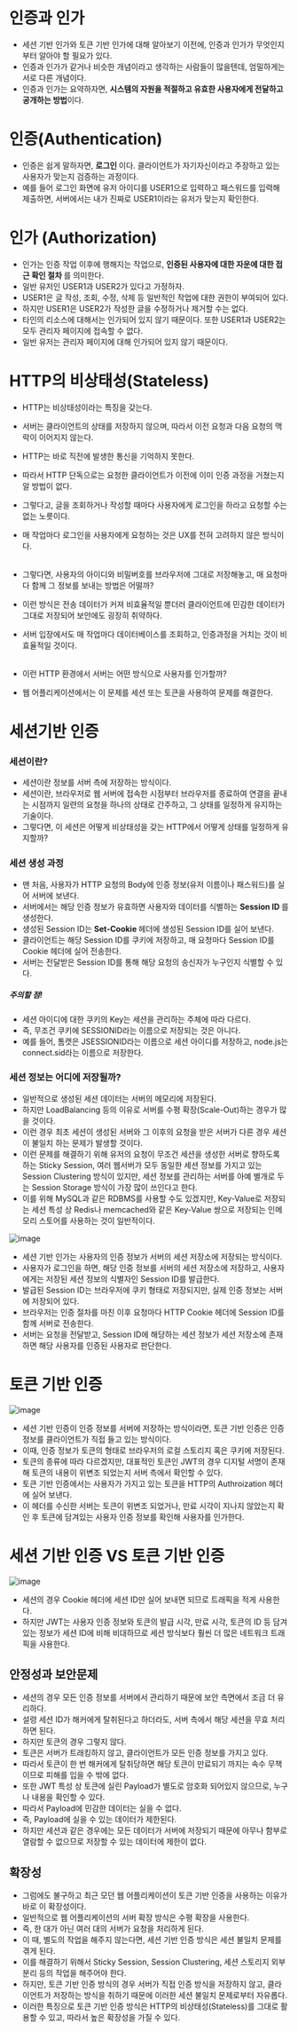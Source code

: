 <h1> 인증과 인가 </h1>

- 세션 기반 인가와 토큰 기반 인가에 대해 알아보기 이전에, 인증과 인가가 무엇인지 부터 알아야 할 필요가 있다.
- 인증과 인가가 같거나 비슷한 개념이라고 생각하는 사람들이 많을텐데, 엄밀하게는 서로 다른 개념이다.
- 인증과 인가는 요약하자면, <b>시스템의 자원을 적절하고 유효한 사용자에게 전달하고 공개하는 방법</b>이다.

<h1> 인증(Authentication) </h1>

- 인증은 쉽게 말하자면, <b> 로그인 </b> 이다. 클라이언트가 자기자신이라고 주장하고 있는 사용자가 맞는지 검증하는 과정이다.
- 예를 들어 로그인 화면에 유저 아이디를 USER1으로 입력하고 패스워드를 입력해 제출하면, 서버에서는 내가 진짜로 USER1이라는 유저가 맞는지 확인한다.

<h1> 인가 (Authorization) </h1>

- 인가는 인증 작업 이후에 행해지는 작업으로, <b> 인증된 사용자에 대한 자운에 대한 접근 확인 절차 </b> 를 의미한다.
- 일반 유저인 USER1과 USER2가 있다고 가정하자.
- USER1은 글 작성, 조회, 수정, 삭제 등 일반적인 작업에 대한 권한이 부여되어 있다.
- 하지만 USER1은 USER2가 작성한 글을 수정하거나 제거할 수는 없다.
- 타인의 리소스에 대해서는 인가되어 있지 않기 때문이다. 또한 USER1과 USER2는 모두 관리자 페이지에 접속할 수 없다.
- 일반 유저는 관리자 페이지에 대해 인가되어 있지 않기 때문이다.

<h1> HTTP의 비상태성(Stateless) </h1>

- HTTP는 비상태성이라는 특징을 갖는다.
- 서버는 클라이언트의 상태를 저장하지 않으며, 따라서 이전 요청과 다음 요청의 맥락이 이어지지 않는다.
- HTTP는 바로 직전에 발생한 통신을 기억하지 못한다.
- 따라서 HTTP 단독으로는 요청한 클라이언트가 이전에 이미 인증 과정을 거쳤는지 알 방법이 없다.
- 그렇다고, 글을 조회하거나 작성할 때마다 사용자에게 로그인을 하라고 요청할 수는 없는 노릇이다.
- 매 작업마다 로그인을 사용자에게 요청하는 것은 UX를 전혀 고려하지 않은 방식이다.<br /><br />

- 그렇다면, 사용자의 아이디와 비밀버호를 브라우저에 그대로 저장해놓고, 매 요청마다 함께 그 정보를 보내는 방법은 어떨까?
- 이런 방식은 전송 데이터가 커져 비효율적일 뿐더러 클라이언트에 민감한 데이터가 그대로 저장되어 보안에도 굉장히 취약하다.
- 서버 입장에서도 매 작업마다 데이터베이스를 조회하고, 인증과정을 거치는 것이 비효율적일 것이다. <br /> <br />

- 이런 HTTP 환경에서 서버는 어떤 방식으로 사용자를 인가할까?
- 웹 어플리케이션에서는 이 문제를 세션 또는 토큰을 사용하여 문제를 해결한다.

<h1> 세션기반 인증 </h1>

<h3> 세션이란? </h3>

- 세션이란 정보를 서버 측에 저장하는 방식이다.
- 세션이란, 브라우저로 웹 서버에 접속한 시점부터 브라우저를 종료하여 연결을 끝내는 시점까지 일련의 요청을 하나의 상태로 간주하고, 그 상태를 일정하게 유지하는 기술이다.
- 그렇다면, 이 세션은 어떻게 비상태성을 갖는 HTTP에서 어떻게 상태를 일정하게 유지할까?

<h3> 세션 생성 과정 </h3>

- 맨 처음, 사용자가 HTTP 요청의 Body에 인증 정보(유저 이름이나 패스워드)를 실어 서버에 보낸다.
- 서버에서는 해당 인증 정보가 유효하면 사용자와 데이터를 식별하는 <b> Session ID </b>를 생성한다.
- 생성된 Session ID는 <b> Set-Cookie </b> 헤더에 생성된 Session ID를 실어 보낸다.
- 클라이언트는 해당 Session ID를 쿠키에 저장하고, 매 요청마다 Session ID를 Cookie 헤더에 실어 전송한다.
- 서버는 전달받은 Session ID를 통해 해당 요청의 송신자가 누구인지 식별할 수 있다.

<h5> 주의할 점! </h5>

- 세션 아이디에 대한 쿠키의 Key는 세션을 관리하는 주체에 따라 다르다.
- 즉, 무조건 쿠키에 SESSIONID라는 이름으로 저장되는 것은 아니다.
- 예를 들어, 톰캣은 JSESSIONID라는 이름으로 세션 아이디를 저장하고, node.js는 connect.sid라는 이름으로 저장한다.

<h3> 세션 정보는 어디에 저장될까? </h3>

- 일반적으로 생성된 세션 데이터는 서버의 메모리에 저장된다.
- 하지만 LoadBalancing 등의 이유로 서버를 수평 확장(Scale-Out)하는 경우가 많을 것이다.
- 이런 경우 최초 세션이 생성된 서버와 그 이후의 요청을 받은 서버가 다른 경우 세션이 불일치 하는 문제가 발생할 것이다. </br>
- 이런 문제를 해결하기 위해 유저의 요청이 무조건 세션을 생성한 서버로 향하도록 하는 Sticky Session, 여러 웹서버가 모두 동일한 세션 정보를 가지고 있는 Session Clustering 방식이 있지만, 세션 정보를 관리하는 서버를 아예 별개로 두는 Session Storage 방식이 가장 많이 쓰인다고 한다. </br>
- 이를 위해 MySQL과 같은 RDBMS를 사용할 수도 있겠지만, Key-Value로 저장되는 세션 특성 상 Redis나 memcached와 같은 Key-Value 쌍으로 저장되는 인메모리 스토어를 사용하는 것이 일반적이다.

![image](https://user-images.githubusercontent.com/62228401/218253009-ded0c3bb-9372-46c1-9a37-d5fee9c097e0.png)

- 세션 기반 인가는 사용자의 인증 정보가 서버의 세션 저장소에 저장되는 방식이다.
- 사용자가 로그인을 하면, 해당 인증 정보를 서버의 세션 저장소에 저장하고, 사용자에게는 저장된 세션 정보의 식별자인 Session ID를 발급한다.
- 발급된 Session ID는 브라우저에 쿠키 형태로 저장되지만, 실제 인증 정보는 서버에 저장되어 있다.
- 브라우저는 인증 절차를 마친 이후 요청마다 HTTP Cookie 헤더에 Session ID를 함께 서버로 전송한다.
- 서버는 요청을 전달받고, Session ID에 해당하는 세션 정보가 세션 저장소에 존재하면 해당 사용자를 인증된 사용자로 판단한다.

<h1> 토큰 기반 인증 </h1>

![image](https://user-images.githubusercontent.com/62228401/218253098-85bd0a6c-3be8-4e36-9818-582e4aaee5e3.png)

- 세션 기반 인증이 인증 정보를 서버에 저장하는 방식이라면, 토큰 기반 인증은 인증 정보를 클라이언트가 직접 들고 있는 방식이다.
- 이때, 인증 정보가 토큰의 형태로 브라우저의 로컬 스토리지 혹은 쿠키에 저장된다.
- 토큰의 종류에 따라 다르겠지만, 대표적인 토큰인 JWT의 경우 디지털 서명이 존재해 토큰의 내용이 위변조 되었는지 서버 측에서 확인할 수 있다.
- 토큰 기반 인증에서는 사용자가 가지고 있는 토큰을 HTTP의 Authroization 헤더에 실어 보낸다.
- 이 헤더를 수신한 서버는 토큰이 위변조 되었거나, 만료 시각이 지나지 않았는지 확인 후 토큰에 담겨있는 사용자 인증 정보를 확인해 사용자를 인가한다.

<h1> 세션 기반 인증 VS 토큰 기반 인증 </h1>

![image](https://user-images.githubusercontent.com/62228401/218253439-ad2740d1-0513-4166-9a42-a68b818061b3.png)

- 세션의 경우 Cookie 헤더에 세션 ID만 실어 보내면 되므로 트래픽을 적게 사용한다.
- 하지만 JWT는 사용자 인증 정보와 토큰의 발급 시각, 만료 시각, 토큰의 ID 등 담겨 있는 정보가 세션 ID에 비해 비대하므로 세션 방식보다 훨씬 더 많은 네트워크 트래픽을 사용한다.

<h2> 안정성과 보안문제 </h2>

- 세션의 경우 모든 인증 정보를 서버에서 관리하기 때문에 보안 측면에서 조금 더 유리하다.
- 설령 세션 ID가 해커에게 탈취된다고 하더라도, 서버 측에서 해당 세션을 무효 처리하면 된다.
- 하지만 토큰의 경우 그렇지 않다.
- 토큰은 서버가 트래킹하지 않고, 클라이언트가 모든 인증 정보를 가지고 있다.
- 따라서 토큰이 한 번 해커에게 탈취당하면 해당 토큰이 만료되기 까지는 속수 무책이므로 피해를 입을 수 밖에 없다.
- 또한 JWT 특성 상 토큰에 실린 Payload가 별도로 암호화 되어있지 않으므로, 누구나 내용을 확인할 수 있다.
- 따라서 Payload에 민감한 데이터는 실을 수 없다.
- 즉, Payload에 실을 수 있는 데이터가 제한된다.
- 하지만 세션과 같은 경우에는 모든 데이터가 서버에 저장되기 때문에 아무나 함부로 열람할 수 없으므로 저장할 수 있는 데이터에 제한이 없다.

<h2> 확장성 </h2>

- 그럼에도 불구하고 최근 모던 웹 어플리케이션이 토큰 기반 인증을 사용하는 이유가 바로 이 확장성이다.
- 일반적으로 웹 어플리케이션의 서버 확장 방식은 수평 확장을 사용한다.
- 즉, 한 대가 아닌 여러 대의 서버가 요청을 처리하게 된다.
- 이 때, 별도의 작업을 해주지 않는다면, 세션 기반 인증 방식은 세션 불일치 문제를 겪게 된다.
- 이를 해결하기 위해서 Sticky Session, Session Clustering, 세션 스토리지 외부 분리 등의 작업을 해주어야 한다.
- 하지만, 토큰 기반 인증 방식의 경우 서버가 직접 인증 방식을 저장하지 않고, 클라이언트가 저장하는 방식을 취하기 때문에 이러한 세션 불일치 문제로부터 자유롭다.
- 이러한 특징으로 토큰 기반 인증 방식은 HTTP의 비상태성(Stateless)를 그대로 활용할 수 있고, 따라서 높은 확장성을 가질 수 있다.







